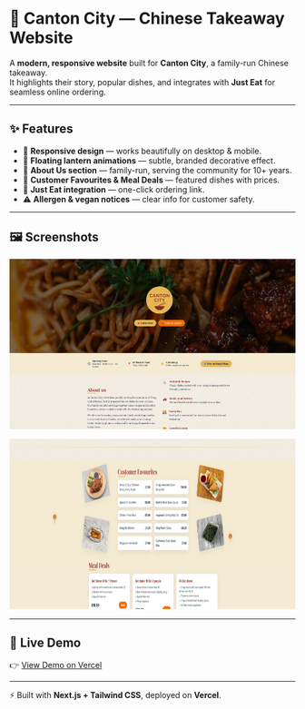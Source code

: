 # 🏮 Canton City — Chinese Takeaway Website  

A **modern, responsive website** built for **Canton City**, a family-run Chinese takeaway.  
It highlights their story, popular dishes, and integrates with **Just Eat** for seamless online ordering.  

---

## ✨ Features  
- 📱 **Responsive design** — works beautifully on desktop & mobile.  
- 🏮 **Floating lantern animations** — subtle, branded decorative effect.  
- 📖 **About Us section** — family-run, serving the community for 10+ years.  
- 🥡 **Customer Favourites & Meal Deals** — featured dishes with prices.  
- 🚗 **Just Eat integration** — one-click ordering link.  
- ⚠️ **Allergen & vegan notices** — clear info for customer safety.  

---

## 🖼️ Screenshots  

<p align="center">
  <img src="./images/homepage1.webp" height="300"/>
</p>  

<p align="center">
  <img src="./images/homepage2.webp" height="300"/>
</p>  

---

## 🔗 Live Demo  
👉 [View Demo on Vercel](https://cantoncity-3rbms17oh-anthonys-projects-840a4d10.vercel.app)  

---

⚡ Built with **Next.js + Tailwind CSS**, deployed on **Vercel**.  
